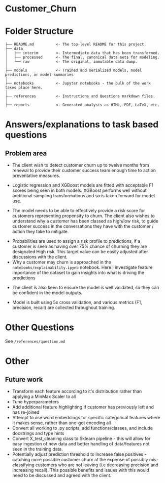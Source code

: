# Customer_Churn

# Folder Structure 
```
├── README.md          <- The top-level README for this project.
├── data
│   ├── interim        <- Intermediate data that has been transformed.
│   ├── processed      <- The final, canonical data sets for modeling.
│   └── raw            <- The original, immutable data dump.
│
├── models             <- Trained and serialized models, model predictions, or model summaries
│
├── notebooks          <- Jupyter notebooks - the bulk of the work takes place here.
│
├── references         <- Instructions and Questions markdown files. 
│
├── reports            <- Generated analysis as HTML, PDF, LaTeX, etc.
```
# Answers/explanations to task based questions
## Problem area

- The client wish to detect customer churn up to twelve months from renewal to provide their customer success team enough time to action preventative measures.
* Logistic regression and XGBoost models are fitted with acceptable F1 scores being seen in both models. XGBoost performs well without additional sampling transformations and so is taken forward for model use. 

- The model needs to be able to effectively provide a risk score for customers representing propensity to churn. The client also wishes to understand why a customer has been classed as high/low risk, to guide customer success in the conversations they have with the customer / action they take to mitigate.

* Probabilities are used to assign a risk profile to predictions, if a customer is seen as having over 75% chance of churning they are designated High risk. This target value can be easily adjusted after discussions with the client. 
* Why a customer may churn is approached in the `notebooks/explainability.ipynb` notebook. Here I investigate feature importance of the dataset to gain insights into what is driving the predictions

- The client is also keen to ensure the model is well validated, so they can be confident in the model outputs.
* Model is built using 5x cross validation, and various metrics (F1, precision, recall) are collected throughout training. 

# Other Questions
See `/references/question.md`

# Other

## Future work
* Transform each feature according to it's distribution rather than applying a MinMax Scaler to all
* Tune hyperparameters
* Add additional feature highlighting if customer has previously left and has re-joined
* Attempt to use word embeddings for specific categorical features where it makes sense, rather than one-got encoding all
* Convert all working to .py scripts, add functions/classes, and include docstrings and type hints
* Convert X_test_cleaning class to Sklearn pipeline - this will allow for easy ingestion of new data and better handling of data/features not seen in the training data. 
* Potentially adjust prediction threshold to increase false positives - catching more possible customer churn at the expense of possibly mis-classifying customers who are not leaving (i.e decreasing precision and increasing recall). This possible benefits and issues with this would need to be discussed and agreed with the client. 